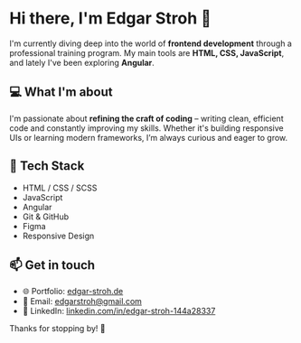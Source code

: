 # Hi there, I'm Edgar Stroh 👋

I'm currently diving deep into the world of **frontend development** through a professional training program. My main tools are **HTML, CSS, JavaScript**, and lately I've been exploring **Angular**.

## 💻 What I'm about
I'm passionate about **refining the craft of coding** – writing clean, efficient code and constantly improving my skills. Whether it's building responsive UIs or learning modern frameworks, I’m always curious and eager to grow.

## 🧠 Tech Stack
- HTML / CSS / SCSS
- JavaScript 
- Angular
- Git & GitHub
- Figma
- Responsive Design

## 📫 Get in touch
- 🌐 Portfolio: [edgar-stroh.de](https://edgar-stroh.de)
- 📧 Email: edgarstroh@gmail.com
- 💼 LinkedIn: [linkedin.com/in/edgar-stroh-144a28337](https://www.linkedin.com/in/edgar-stroh-144a28337/)

Thanks for stopping by! 🚀
